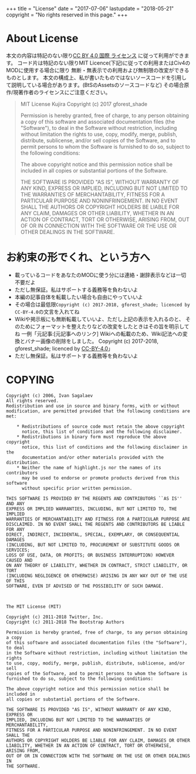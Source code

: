 +++
title = "License"
date = "2017-07-06"
lastupdate = "2018-05-21"
copyright = "No rights reserved in this page."
+++

# About License
本文の内容は特記のない限り[CC BY 4.0 国際 ライセンス](https://creativecommons.org/licenses/by/4.0/deed.ja) に従って利用ができます。
コード片は特記のない限りMIT Licence(下記)に従っての利用またはCiv4のMODに使用する場合に限り
無断・無表示での利用および無制限の改変ができるものとします。
本文の構成上、私が書いたものではないソースコードを引用して説明している場合があります。(BtSのAssetsのソースコードなど)
その場合原作/現著作者のライセンスにご注意ください。

> MIT License 
> Kujira
> Copyright (c) 2017 gforest_shade
> 
> Permission is hereby granted, free of charge, to any person obtaining a copy of this software and associated documentation files (the "Software"), to deal in the Software without restriction, including without limitation the rights to use, copy, modify, merge, publish, distribute, sublicense, and/or sell copies of the Software, and to permit persons to whom the Software is furnished to do so, subject to the following conditions:
> 
> The above copyright notice and this permission notice shall be included in all copies or substantial portions of the Software.
> 
> THE SOFTWARE IS PROVIDED "AS IS", WITHOUT WARRANTY OF ANY KIND, EXPRESS OR IMPLIED, INCLUDING BUT NOT LIMITED TO THE WARRANTIES OF MERCHANTABILITY, FITNESS FOR A PARTICULAR PURPOSE AND NONINFRINGEMENT. IN NO EVENT SHALL THE AUTHORS OR COPYRIGHT HOLDERS BE LIABLE FOR ANY CLAIM, DAMAGES OR OTHER LIABILITY, WHETHER IN AN ACTION OF CONTRACT, TORT OR OTHERWISE, ARISING FROM, OUT OF OR IN CONNECTION WITH THE SOFTWARE OR THE USE OR OTHER DEALINGS IN THE SOFTWARE.

# お約束の形でくれ、という方へ
- 載っているコードをあなたのMODに使う分には連絡・謝辞表示などは一切不要だよ
- ただし無保証。私はサポートする義務等を負わないよ
- 本編の記事自体を転載したい場合も自由にやっていいよ
- その場合は最低限`Copyright (c) 2017-2018, gforest_shade; licenced by CC-BY-4.0`の文言を入れてね
- Wikiや掲示板にも無断転載していいよ、ただし上記の表示を入れるのと、
そのためにフォーマットを整えたりなどの改変をしたときはその旨を明示してね
一例「元記事:\[元記事へのリンク\] Wikiへの転載のため、Wiki記法への変換とバナー画像の削除をしました。 Copyright (c) 2017-2018, gforest_shade; licenced by [CC-BY-4.0](https://creativecommons.org/licenses/by/4.0/deed.ja)」
- ただし無保証。私はサポートする義務等を負わないよ

# COPYING
>
``` nohighlight
Copyright (c) 2006, Ivan Sagalaev
All rights reserved.
Redistribution and use in source and binary forms, with or without
modification, are permitted provided that the following conditions are met:

    * Redistributions of source code must retain the above copyright
      notice, this list of conditions and the following disclaimer.
    * Redistributions in binary form must reproduce the above copyright
      notice, this list of conditions and the following disclaimer in the
      documentation and/or other materials provided with the distribution.
    * Neither the name of highlight.js nor the names of its contributors 
      may be used to endorse or promote products derived from this software 
      without specific prior written permission.

THIS SOFTWARE IS PROVIDED BY THE REGENTS AND CONTRIBUTORS ``AS IS'' AND ANY
EXPRESS OR IMPLIED WARRANTIES, INCLUDING, BUT NOT LIMITED TO, THE IMPLIED
WARRANTIES OF MERCHANTABILITY AND FITNESS FOR A PARTICULAR PURPOSE ARE
DISCLAIMED. IN NO EVENT SHALL THE REGENTS AND CONTRIBUTORS BE LIABLE FOR ANY
DIRECT, INDIRECT, INCIDENTAL, SPECIAL, EXEMPLARY, OR CONSEQUENTIAL DAMAGES
(INCLUDING, BUT NOT LIMITED TO, PROCUREMENT OF SUBSTITUTE GOODS OR SERVICES;
LOSS OF USE, DATA, OR PROFITS; OR BUSINESS INTERRUPTION) HOWEVER CAUSED AND
ON ANY THEORY OF LIABILITY, WHETHER IN CONTRACT, STRICT LIABILITY, OR TORT
(INCLUDING NEGLIGENCE OR OTHERWISE) ARISING IN ANY WAY OUT OF THE USE OF THIS
SOFTWARE, EVEN IF ADVISED OF THE POSSIBILITY OF SUCH DAMAGE.



The MIT License (MIT)

Copyright (c) 2011-2018 Twitter, Inc.
Copyright (c) 2011-2018 The Bootstrap Authors

Permission is hereby granted, free of charge, to any person obtaining a copy
of this software and associated documentation files (the "Software"), to deal
in the Software without restriction, including without limitation the rights
to use, copy, modify, merge, publish, distribute, sublicense, and/or sell
copies of the Software, and to permit persons to whom the Software is
furnished to do so, subject to the following conditions:

The above copyright notice and this permission notice shall be included in
all copies or substantial portions of the Software.

THE SOFTWARE IS PROVIDED "AS IS", WITHOUT WARRANTY OF ANY KIND, EXPRESS OR
IMPLIED, INCLUDING BUT NOT LIMITED TO THE WARRANTIES OF MERCHANTABILITY,
FITNESS FOR A PARTICULAR PURPOSE AND NONINFRINGEMENT. IN NO EVENT SHALL THE
AUTHORS OR COPYRIGHT HOLDERS BE LIABLE FOR ANY CLAIM, DAMAGES OR OTHER
LIABILITY, WHETHER IN AN ACTION OF CONTRACT, TORT OR OTHERWISE, ARISING FROM,
OUT OF OR IN CONNECTION WITH THE SOFTWARE OR THE USE OR OTHER DEALINGS IN
THE SOFTWARE.
```
